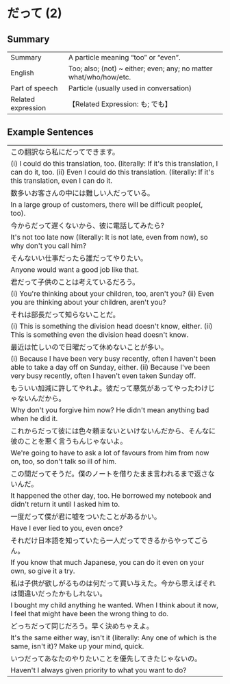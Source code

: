 # だって (2)

## Summary

<table><tr>   <td>Summary</td>   <td>A particle meaning “too” or “even”.</td></tr><tr>   <td>English</td>   <td>Too; also; (not) ~ either; even; any; no matter what/who/how/etc.</td></tr><tr>   <td>Part of speech</td>   <td>Particle (usually used in conversation)</td></tr><tr>   <td>Related expression</td>   <td>【Related Expression: も; でも】</td></tr></table>

## Example Sentences

<table><tr><td>この翻訳なら私にだってできます。</td></tr><tr><td>(i) I could do this translation, too. (literally: If it's this translation, I can do it, too. (ii) Even I could do this translation. (literally: If it's this translation, even I can do it.</td></tr><tr><td>数多いお客さんの中には難しい人だっている。</td></tr><tr><td>In a large group of customers, there will be difficult people(, too).</td></tr><tr><td>今からだって遅くないから、彼に電話してみたら?</td></tr><tr><td>It's not too late now (literally: It is not late, even from now), so why don't you call him?</td></tr><tr><td>そんないい仕事だったら誰だってやりたい。</td></tr><tr><td>Anyone would want a good job like that.</td></tr><tr><td>君だって子供のことは考えているだろう。</td></tr><tr><td>(i) You're thinking about your children, too, aren't you? (ii) Even you are thinking about your children, aren't you?</td></tr><tr><td>それは部長だって知らないことだ。</td></tr><tr><td>(i) This is something the division head doesn't know, either. (ii) This is something even the division head doesn't know.</td></tr><tr><td>最近は忙しいので日曜だって休めないことが多い。</td></tr><tr><td>(i) Because I have been very busy recently, often I haven't been able to take a day off on Sunday, either. (ii) Because I've been very busy recently, often I haven't even taken Sunday off.</td></tr><tr><td>もういい加減に許してやれよ。彼だって悪気があってやったわけじゃないんだから。</td></tr><tr><td>Why don't you forgive him now? He didn't mean anything bad when he did it.</td></tr><tr><td>これからだって彼には色々頼まないといけないんだから、そんなに彼のことを悪く言うもんじゃないよ。</td></tr><tr><td>We're going to have to ask a lot of favours from him from now on, too, so don't talk so ill of him.</td></tr><tr><td>この間だってそうだ。僕のノートを借りたまま言われるまで返さないんだ。</td></tr><tr><td>It happened the other day, too. He borrowed my notebook and didn't return it until I asked him to.</td></tr><tr><td>一度だって僕が君に嘘をついたことがあるかい。</td></tr><tr><td>Have I ever lied to you, even once?</td></tr><tr><td>それだけ日本語を知っていたら一人だってできるからやってごらん。</td></tr><tr><td>If you know that much Japanese, you can do it even on your own, so give it a try.</td></tr><tr><td>私は子供が欲しがるものは何だって買い与えた。今から思えばそれは間違いだったかもしれない。</td></tr><tr><td>I bought my child anything he wanted. When I think about it now, I feel that might have been the wrong thing to do.</td></tr><tr><td>どっちだって同じだろう。早く決めちゃえよ。</td></tr><tr><td>lt's the same either way, isn't it (literally: Any one of which is the same, isn't it)? Make up your mind, quick.</td></tr><tr><td>いつだってあなたのやりたいことを優先してきたじゃないの。</td></tr><tr><td>Haven't I always given priority to what you want to do?</td></tr></table>

